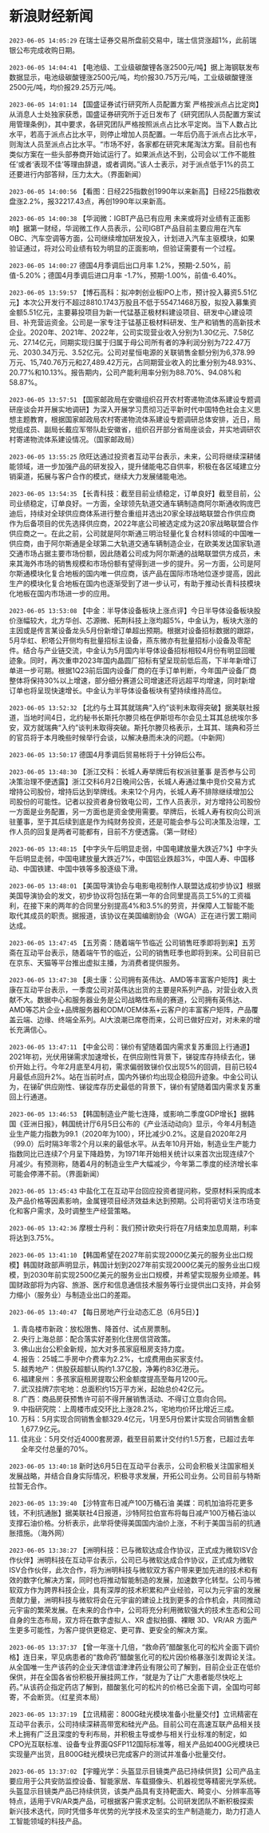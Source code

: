 # 新浪财经新闻
`2023-06-05 14:05:29` 在瑞士证券交易所盘前交易中，瑞士信贷涨超1%，此前瑞银公布完成收购日期。

`2023-06-05 14:04:41` 【电池级、工业级碳酸锂各涨2500元/吨】据上海钢联发布数据显示，电池级碳酸锂涨2500元/吨，均价报30.75万元/吨，工业级碳酸锂涨2500元/吨，均价报29.25万元/吨。

`2023-06-05 14:01:14` 【国盛证券试行研究所人员配置方案 严格按派点占比定岗】从消息人士处独家获悉，国盛证券研究所于近日发布了《研究团队人员配置方案试用管理条例》，其中要求，各研究团队严格按照派点占比水平定岗。当下人数占比水平，若高于派点占比水平，则停止增加人员配置。一年后仍高于派点占比水平，则淘汰人员至派点占比水平。“市场不好，各家都在研究末尾淘汰方案。目前也有类似方案在一些头部券商开始试运行了。如果派点达不到，公司会以‘工作不能胜任’或者‘表现不佳’等理由辞退，或者调岗。”该人士表示，对于派点低于1%的员工还要进行内部答辩，压力太大。（界面新闻）

`2023-06-05 14:00:56` 【看图：日经225指数创1990年以来新高】日经225指数收盘涨2.2%，报32217.43点，再创1990年以来新高。

`2023-06-05 14:00:38` 【华润微：IGBT产品已有应用 未来或将对业绩有正面影响】据第一财经，华润微工作人员表示，公司IGBT产品目前主要应用在汽车OBC、汽车空调等方面，公司继续增加研发投入，计划进入汽车主驱模块，如果验证通过，将对公司业绩有较为明显的正面影响，但验证需要有一个过程。

`2023-06-05 14:00:27` 德国4月季调后出口月率 1.2%，预期-2.50%，前值-5.20%；德国4月季调后进口月率 -1.7%，预期-1.00%，前值-6.40%。

`2023-06-05 13:59:57` 【博石高科：拟冲刺创业板IPO上市，预计投入募资5.51亿元】本次公开发行不超过8810.1743万股且不低于5547.1468万股，拟投入募集资金额5.51亿元，主要募投项目为新一代锰基正极材料建设项目、研发中心建设项目、补充营运资金。公司是一家专注于锰基正极材料研发、生产和销售的高新技术企业。2020年、2021年、2022年，公司实现营业收入分别为1.30亿元、7.58亿元、27.14亿元，同期实现归属于归属于母公司所有者的净利润分别为722.47万元、2030.34万元、3.52亿元。公司对星恒电源的关联销售金额分别为6,378.99万元、15,740.76万元和27,489.42万元，占同期营业收入的比重分别为48.93%、20.77%和10.13%。报告期内，公司产能利用率分别为88.70%、94.08%和58.87%。

`2023-06-05 13:57:51` 【国家邮政局在安徽组织召开农村寄递物流体系建设专题调研座谈会并开展实地调研】为深入开展学习贯彻习近平新时代中国特色社会主义思想主题教育，根据国家邮政局农村寄递物流体系建设专题调研总体安排，近日，局党组成员、副局长戴应军带队赴安徽省，组织召开部分省局座谈会，并实地调研农村寄递物流体系建设情况。（国家邮政局）

`2023-06-05 13:55:25` 欣旺达通过投资者互动平台表示，未来，公司将继续深耕储能领域，进一步加强产品的研发投入，提升储能电芯自供率，积极在各区域建立分销渠道，拓展与客户合作的模式，继续大力发展储能电池。

`2023-06-05 13:54:35` 【长青科技：截至目前业绩稳定，订单良好】截至目前，公司业绩稳定，订单良好。一方面，全球领先轨道交通车辆制造商阿尔斯通收购庞巴迪后，持续对全球供应商体系进行整合重组并选出20家全球战略联盟合作供应商作为后备项目的优先选择供应商，2022年底公司被选定成为这20家战略联盟合作供应商之一。在此之前，公司就是阿尔斯通三明治轻量化复合材料领域的中国唯一供应商，由于阿尔斯通是全球第二大轨道交通车辆制造企业，在欧美发达国家轨道交通市场占据主要市场份额，因此随着公司成为阿尔斯通的战略联盟供方成员，未来其海外市场的销售规模和市场份额有望得到进一步的提升。另一方面，公司是阿尔斯通模块化复合地板的国内唯一供应商，该产品在国际市场地位逐步提高，因此生产的模块化复合地板在国内也逐渐受到了进一步认可，有助于推动长青科技模块化地板在国内市场进一步的应用。

`2023-06-05 13:53:08` 【中金：半导体设备板块上涨点评】今日半导体设备板块股价涨幅较大，北方华创、芯源微、拓荆科技上涨均超5%，中金认为，板块大涨的主因或是传言某设备龙头5月份新增订单超出预期。根据对设备招标数据的跟踪，5月华虹、积塔公开侧均有批量招标主设备，燕东微亦有批量招标小设备及零配件。结合与产业链交流，中金认为5月国内半导体设备招标相较4月份有明显回暖迹象。同时，再次重申2023年国内晶圆厂招标有望呈现前低后高，下半年新增订单进一步可期。根据1Q23前后国内设备厂商的在手订单判断，今年国产设备厂商整体将保持30%以上增速，部分细分赛道公司增速还将远超平均增速，同时新增订单也将呈现快速增长。中金认为半导体设备板块有望持续维持高位。

`2023-06-05 13:52:32` 【北约与土耳其就瑞典“入约”谈判未取得突破】据美联社报道，当地时间4日，北约秘书长斯托尔滕贝格在伊斯坦布尔会见土耳其总统埃尔多安，双方就瑞典“入约”谈判未取得突破。斯托尔滕贝格表示，土耳其、瑞典和芬兰的官员将于本月晚些时候举行会谈，以解决悬而未决的问题。（中新网）

`2023-06-05 13:50:17` 德国4月季调后贸易帐将于十分钟后公布。

`2023-06-05 13:48:30` 【浙江交科：长城人寿举牌后有权派驻董事 是否参与公司决策治理不便透露】浙江交科6月2日晚间公告，长城人寿通过集中竞价交易方式增持公司股份，增持后达到举牌线。未来12个月内，长城人寿不排除继续增加公司股份的可能性。记者以投资者身份致电公司，工作人员表示，对方增持公司股份一方面是业务配置，另一方面也是资金使用需要。举牌后，长城人寿有权向公司派驻董事，至于其后续到底是作为纯财务投资，还是可能会参与公司决策及治理，工作人员的回复是两者可能都有，目前不方便透露。（第一财经）

`2023-06-05 13:48:15` 【中字头午后明显走弱，中国电建放量大跌近7%】中字头午后明显走弱，中国电建放量大跌近7%，中国铝业跌超3%，中国人寿、中国移动、中国铁建、中国中铁等多股逐级下滑。

`2023-06-05 13:48:01` 【美国导演协会与电影电视制作人联盟达成初步协议】根据美国导演协会的发文，初步协议将包括在第一年的合同里提高员工5%的工资福利，在接下来的两年的合同里分别提高4%和3.5%的劳资，并保障人工智能不能取代其成员的职责。据报道，该协议在美国编剧协会（WGA）正在进行罢工期间达成。

`2023-06-05 13:47:45` 【五芳斋：随着端午节临近 公司销售旺季即将到来】五芳斋在互动平台表示，随着端午节的临近，公司的销售旺季也即将到来。公司目前已在京东、天猫等平台推出虚拟主播，为消费者提供服务。

`2023-06-05 13:47:38` 【奥士康：公司拥有英伟达、AMD等丰富客户矩阵】奥士康在互动平台表示，一季度公司对英伟达出货的主要是R系列产品，对营业收入贡献不大。数据中心和服务器业务是公司战略性布局的赛道，公司拥有英伟达、AMD等芯片企业+品牌服务器和ODM/OEM体系+云客户的丰富客户矩阵，产品覆盖云端、边缘、终端全系列。AI大浪潮已席卷而来，公司已做好应对，对未来的增长充满信心。

`2023-06-05 13:47:11` 【中金公司：锑价有望随着国内需求复苏重回上行通道】2021年初，光伏用锑需求加速增长，在供应刚性背景下，锑锭库存持续去化，锑价开始上行。今年2月底至4月初，需求偏弱致锑价仅出现5%的回调，目前已较4月最低点回升2%。站在当前时点，国内外锑价均出现企稳回升迹象。中金公司认为，在锑矿供应刚性、锑锭库存历史最低的背景下，锑价有望随着国内需求复苏重回上行通道。

`2023-06-05 13:46:53` 【韩国制造业产能七连降，或影响二季度GDP增长】据韩国《亚洲日报》，韩国统计厅6月5日公布的《产业活动动向》显示，今年4月制造业生产能力指数为99.1（2020年为100），环比减少0.2%。这是自2020年2月（99.0）后时隔3年零2个月以来的最低水平。从去年10月开始，制造业生产能力指数同比已连续7个月呈下降趋势，为1971年开始相关统计以来首次出现连续7个月减少。有预测称，随着4月的制造业生产大幅减少，今年第二季度的经济增长率可能会停滞不前。（界面新闻）

`2023-06-05 13:45:43` 中盐化工在互动平台回应投资者提问称，受原材料采购成本及产品价格等因素影响，金属锂项目经济效益未达到预期。公司将密切关注市场变化和客户需求，及时调整生产经营策略。

`2023-06-05 13:42:36` 摩根士丹利：我们预计欧央行将在7月结束加息周期，利率将达到3.75%。

`2023-06-05 13:41:10` 【韩国希望在2027年前实现2000亿美元的服务业出口规模】韩国财政部声明显示，韩国计划到2027年前实现2000亿美元的服务业出口规模，到2030年前实现2500亿美元的服务业出口规模，并希望实现服务业顺差。韩国财政部将为内容、旅游、医疗和信息通信技术服务等行业提供出口支持，并会努力缩小（服务业）与制造业出口的差距。

`2023-06-05 13:40:47` 【每日房地产行业动态汇总（6月5日）】
1. 青岛楼市新政：放松限售、降首付、试点房票制。
2. 央行上海总部：配合落实好差别化住房信贷政策。
3. 佛山出台公积金新规，加大对多孩家庭租房支持力度。
4. 报告：25城二手房中介费率为2.2%，七成费用由买家支付。
5. 越秀地产：供股获超额认购约1.37亿股，净筹约83亿港元。
6. 福建泉州：多孩家庭租房提取公积金额度提高至每月1200元。
7. 武汉挂牌7宗宅地：总面积约15万平方米，起始总价42亿元。
8. 广西：商品房获预售许可前不得开展销售活动、不得订立意向合同。
9. 中指研究院：上周楼市成交环比上涨28.2%，宅地均价环比增近三成。
10. 万科：5月实现合同销售金额329.4亿元，1月至5月份累计实现合同销售金额1,677.9亿元。
11. 佳兆业：5月交付近4000套房源，截至目前累计交付约1.5万套，已超过去年全年交付总量的70%。

`2023-06-05 13:40:18` 新时达6月5日在互动平台表示，公司会积极关注国家相关发展战略，并结合自身实际情况，积极寻求发展，开拓公司业务。公司目前与特斯拉暂无合作。

`2023-06-05 13:39:40` 【沙特宣布日减产100万桶石油 美媒：司机加油将花更多钱，不利抗通胀】据美联社4日报道，沙特阿拉伯宣布将每日减产100万桶石油以支撑石油价格。分析表示，此举将使得美国国内油价上涨，不利于美国当前的抗通胀措施。（海外网）

`2023-06-05 13:38:27` 【洲明科技：已与微软达成合作协议，正式成为微软ISV合作伙伴】洲明科技在互动平台表示，公司已与微软达成合作协议，正式成为微软ISV合作伙伴，此次合作，将为洲明科技与微软双方客户带来更加先进的技术和有效的数字化解决方案，同时也将推动智能制造的发展，加速数字化转型。公司与微软双方作为跨界科技企业，具有深厚的技术积累和产业经验，可以为元宇宙的发展贡献力量，洲明科技与微软将会在元宇宙的建设上找到更多的合作机会，共同推动元宇宙的繁荣发展。在未来的合作中，公司将充分利用微软强大的技术生态和公司自身的生态布局，双方将在数字虚拟人、XR 虚拟拍摄、裸眼 3D、VR/AR 方面产生更多可能性，为客户提供更稳定、更可靠、更安全的解决方案。

`2023-06-05 13:37:37` 【曾一年涨十几倍，“救命药”醋酸氢化可的松片全面下调价格】连日来，罕见病患者的“救命药”醋酸氢化可的松片因价格暴涨引发舆论关注。从全国唯一生产该药的企业天津信谊津津药业有限公司了解到，目前企业正在低价保供，并在全国各省份积极开展挂网工作，“就是为了让广大患者能尽快吃上药。”从该药企指定药店了解到，醋酸氢化可的松片的价格已全面下调，全国均可邮寄，不会断货。（红星资本局）

`2023-06-05 13:37:19` 【立讯精密：800G硅光模块准备小批量交付】立讯精密在互动平台表示，公司持续深耕高带宽和硅光产品。目前公司在高速互联产品相关技术上拥有广泛且深度的专利布局，并积极主导或参与相关行业标准的制定，如CPO光互联标准、设备专业界面QSFP112国际标准等，相关产品如400G光模块已实现量产出货，且800G硅光模块已完成客户的测试并准备小批量交付。

`2023-06-05 13:37:02` 【宇瞳光学：头盔显示目镜类产品已持续供货】公司产品主要应用于公共安防监控设备、智能家居、车载摄像头、机器视觉等精密光学系统。头盔显示目镜类产品已持续供货，该类产品具有支持靶面大、畸变小、分辨率高等特点，适用于VR/AR类产品，可根据客户需求定制。公司研发团队不断积极探索新兴技术迭代，同时凭借多年优势的光学技术及坚实的生产制造能力，助力打造人工智能领域的科技产品。

